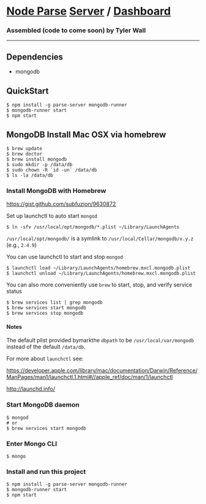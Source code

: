# [Node Parse](http://parseplatform.org) [Server](https://github.com/parse-community/parse-server) / [Dashboard](https://github.com/parse-community/parse-dashboard)
### Assembled (code to come soon) by Tyler Wall

---

## Dependencies
- mongodb

## QuickStart

```
$ npm install -g parse-server mongodb-runner
$ mongodb-runner start
$ npm start
```

## MongoDB Install Mac OSX via homebrew
```
$ brew update
$ brew doctor
$ brew install mongodb
$ sudo mkdir -p /data/db
$ sudo chown -R `id -un` /data/db
$ ls -la /data/db
```

### Install MongoDB with Homebrew
https://gist.github.com/subfuzion/9630872

Set up launchctl to auto start `mongod`

    $ ln -sfv /usr/local/opt/mongodb/*.plist ~/Library/LaunchAgents

`/usr/local/opt/mongodb/` is a symlink to `/usr/local/Cellar/mongodb/x.y.z` (e.g., `2.4.9`)

You can use launchctl to start and stop `mongod`

    $ launchctl load ~/Library/LaunchAgents/homebrew.mxcl.mongodb.plist
    $ launchctl unload ~/Library/LaunchAgents/homebrew.mxcl.mongodb.plist

You can also more conveniently use `brew` to start, stop, and verify service status

    $ brew services list | grep mongodb
    $ brew services start mongodb
    $ brew services stop mongodb

#### Notes

The default plist provided bymarkthe `dbpath` to be `/usr/local/var/mongodb` instead of the default `/data/db`.

For more about `launchctl` see:

https://developer.apple.com/library/mac/documentation/Darwin/Reference/ManPages/man1/launchctl.1.html#//apple_ref/doc/man/1/launchctl

http://launchd.info/


### Start MongoDB daemon
```
$ mongod
# or
$ brew services start mongodb
```
### Enter Mongo CLI
```
$ mongo
```

### Install and run this project

```
$ npm install -g parse-server mongodb-runner
$ mongodb-runner start
$ npm start
```
